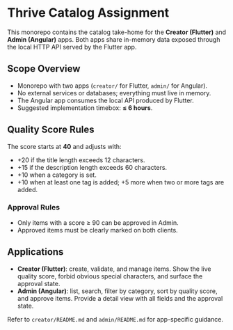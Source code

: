# Thrive Catalog Assignment

This monorepo contains the catalog take-home for the **Creator (Flutter)** and **Admin (Angular)** apps. Both apps share in-memory data exposed through the local HTTP API served by the Flutter app.

## Scope Overview
- Monorepo with two apps (`creator/` for Flutter, `admin/` for Angular).
- No external services or databases; everything must live in memory.
- The Angular app consumes the local API produced by Flutter.
- Suggested implementation timebox: **≤ 6 hours**.

## Quality Score Rules
The score starts at **40** and adjusts with:
- +20 if the title length exceeds 12 characters.
- +15 if the description length exceeds 60 characters.
- +10 when a category is set.
- +10 when at least one tag is added; +5 more when two or more tags are added.

### Approval Rules
- Only items with a score ≥ 90 can be approved in Admin.
- Approved items must be clearly marked on both clients.

## Applications
- **Creator (Flutter)**: create, validate, and manage items. Show the live quality score, forbid obvious special characters, and surface the approval state.
- **Admin (Angular)**: list, search, filter by category, sort by quality score, and approve items. Provide a detail view with all fields and the approval state.

Refer to `creator/README.md` and `admin/README.md` for app-specific guidance.
